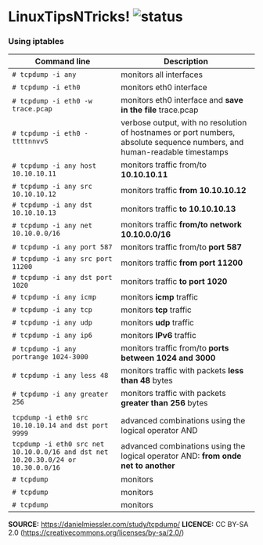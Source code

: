 
# LinuxTipsNTricks! ![status](https://img.shields.io/readthedocs/pip.svg)
### Using iptables ###

| Command line | Description |
| --- | --- |
| `# tcpdump -i any` | monitors all interfaces |
| `# tcpdump -i eth0` | monitors eth0 interface |
| `# tcpdump -i eth0 -w trace.pcap` | monitors eth0 interface and **save in the file** trace.pcap |
| `# tcpdump -i eth0 -ttttnnvvS` | verbose output, with no resolution of hostnames or port numbers, absolute sequence numbers, and human-readable timestamps |
| `# tcpdump -i any host 10.10.10.11` | monitors traffic from/to **10.10.10.11** |
| `# tcpdump -i any src 10.10.10.12` | monitors traffic **from 10.10.10.12** |
| `# tcpdump -i any dst 10.10.10.13` | monitors traffic **to 10.10.10.13** |
| `# tcpdump -i any net 10.10.0.0/16` | monitors traffic **from/to network 10.10.0.0/16** |
| `# tcpdump -i any port 587` | monitors traffic from/to **port 587** |
| `# tcpdump -i any src port 11200` | monitors traffic **from port 11200** |
| `# tcpdump -i any dst port 1020` | monitors traffic **to port 1020** |
| `# tcpdump -i any icmp` | monitors **icmp** traffic|
| `# tcpdump -i any tcp` | monitors **tcp** traffic|
| `# tcpdump -i any udp` | monitors **udp** traffic|
| `# tcpdump -i any ip6` | monitors **IPv6** traffic|
| `# tcpdump -i any portrange 1024-3000 ` | monitors traffic from/to **ports between 1024 and 3000** |
| `# tcpdump -i any less 48` | monitors traffic with packets **less than 48** bytes |
| `# tcpdump -i any greater 256` | monitors traffic with packets **greater than 256** bytes |
|  |  |
| `tcpdump -i eth0 src 10.10.10.14 and dst port 9999` | advanced combinations using the logical operator AND |
| `tcpdump -i eth0 src net 10.10.0.0/16 and dst net 10.20.30.0/24 or 10.30.0.0/16` | advanced combinations using the logical operator AND: **from onde net to another** |
| `# tcpdump` | monitors |
| `# tcpdump` | monitors |
| `# tcpdump` | monitors |

**SOURCE:** https://danielmiessler.com/study/tcpdump/
**LICENCE:** CC BY-SA 2.0 (https://creativecommons.org/licenses/by-sa/2.0/)
